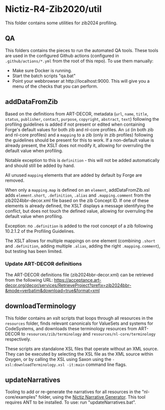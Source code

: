 # Nictiz-R4-Zib2020/util

This folder contains some utilities for zib2024 profiling.

## QA

This folders contains the pieces to run the automated QA tools. These tools are used in the configured Github actions (configured in `.github/actions/*.yml` from the root of this repo). To use them manually:
* Make sure Docker is running.
* Start the batch scripts "qa.bat"
* Point your webbrowser at http://localhost:9000. This will give you a menu of the checks that you can perform.

## addDataFromZib

Based on the definitions from ART-DECOR, metadata (`url`, `name`, `title`, `status`, `publisher`, `contact`, `purpose`, `copyright`, `abstract`, `text`) following the profiling guidelines is added if not present or edited when containing Forge's default values for both zib and nl-core profiles. An `id` (in both zib and nl-core profiles) and a `mapping` to a zib (only in zib profiles) following the guidelines should be present for this to work. If a non-default value is already present, the XSLT does not modify it, allowing for overruling the default value when profiling.

Notable exception to this is `definition` - this will not be added automatically and should still be added by hand.

All unused `mapping` elements that are added by default by Forge are removed.

When only a `mapping.map` is defined on an `element`, addDataFromZib.xsl adds `element.short`, `.definition`, `.alias` and `.mapping.comment` from the zib2024bbr-decor.xml file based on the zib Concept ID. If one of these elements is already defined, the XSLT displays a message identifying the conflict, but does not touch the defined value, allowing for overruling the default value when profiling.

Exception: no `.definition` is added to the root concept of a zib following 10.2.1.2 of the Profiling Guidelines.

The XSLT allows for multiple mappings on one element (combining `.short` and `.definition`, adding multiple `.alias`, adding the right `.mapping.comment`), but testing has been limited.

### Update ART-DECOR definitions

The ART-DECOR definitions file (zib2024bbr-decor.xml) can be retrieved from the following URL: <https://acceptance.art-decor.org/decor/services/RetrieveProject?prefix=zib2024bbr-&mode=verbatim&download=true&format=xml>

## downloadTerminology

This folder contains an xslt scripts that loops through all resources in the `resources` folder, finds relevant canonicals for ValueSets and systems for CodeSystems, and downloads these terminology resources from ART-DECOR to `resources/zib/terminology` and `resources/nl-core/terminology` respectively.

These scripts are standalone XSL files that operate without an XML source. They can be executed by selecting the XSL file as the XML source within Oxygen, or by calling the XSL using Saxon using the `-xsl:downloadTerminology.xsl -it:main` command line flags.

## updateNarratives

Tooling to add or re-generate the narratives for all resources in the "nl-core/examples" folder, using the [Nictiz Narrative Generator](https://github.com/Nictiz/HL7-mappings/tree/master/fhir-narrativegenerator). This tool requires ANT to be installed. To use: run "updateNarratives.bat".
